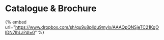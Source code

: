 # Catalogue & Brochure

{% embed url="https://www.dropbox.com/sh/qu9u8plidu9mylx/AAAQpQNSjeTC21KgOIDN7lhLa?dl=0" %}





